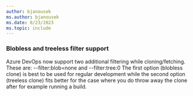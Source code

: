 ```yaml
---
author: bjanousek
ms.author: bjanousek
ms.date: 8/23/2023
ms.topic: include
---
```


### Blobless and treeless filter support

Azure DevOps now support two additional filtering while cloning/fetching. These are:
--filter:blob=none
and
--filter:tree:0
The first option (blobless clone) is best to be used for regular development while the second option (treeless clone) fits better for the case where you do throw away the clone after for example running a build.
